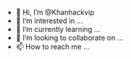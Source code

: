- 👋 Hi, I’m @Khanhackvip
- 👀 I’m interested in ...
- 🌱 I’m currently learning ...
- 💞️ I’m looking to collaborate on ...
- 📫 How to reach me ...

<!---
Khanhackvip/Khanhackvip is a ✨ special ✨ repository because its `README.md` (this file) appears on your GitHub profile.
You can click the Preview link to take a look at your changes.
--->
